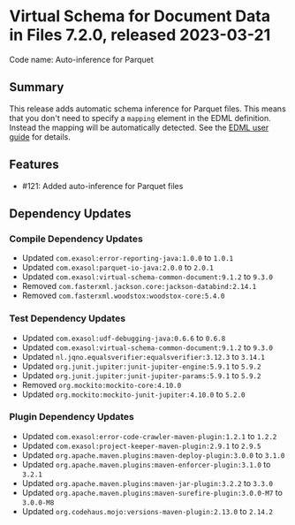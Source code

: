 # Virtual Schema for Document Data in Files 7.2.0, released 2023-03-21

Code name: Auto-inference for Parquet

## Summary

This release adds automatic schema inference for Parquet files. This means that you don't need to specify a `mapping` element in the EDML definition. Instead the mapping will be automatically detected. See the [EDML user guide](https://github.com/exasol/virtual-schema-common-document/blob/main/doc/user_guide/edml_user_guide.md#automatic-mapping-inference) for details.

## Features

* #121: Added auto-inference for Parquet files

## Dependency Updates

### Compile Dependency Updates

* Updated `com.exasol:error-reporting-java:1.0.0` to `1.0.1`
* Updated `com.exasol:parquet-io-java:2.0.0` to `2.0.1`
* Updated `com.exasol:virtual-schema-common-document:9.1.2` to `9.3.0`
* Removed `com.fasterxml.jackson.core:jackson-databind:2.14.1`
* Removed `com.fasterxml.woodstox:woodstox-core:5.4.0`

### Test Dependency Updates

* Updated `com.exasol:udf-debugging-java:0.6.6` to `0.6.8`
* Updated `com.exasol:virtual-schema-common-document:9.1.2` to `9.3.0`
* Updated `nl.jqno.equalsverifier:equalsverifier:3.12.3` to `3.14.1`
* Updated `org.junit.jupiter:junit-jupiter-engine:5.9.1` to `5.9.2`
* Updated `org.junit.jupiter:junit-jupiter-params:5.9.1` to `5.9.2`
* Removed `org.mockito:mockito-core:4.10.0`
* Updated `org.mockito:mockito-junit-jupiter:4.10.0` to `5.2.0`

### Plugin Dependency Updates

* Updated `com.exasol:error-code-crawler-maven-plugin:1.2.1` to `1.2.2`
* Updated `com.exasol:project-keeper-maven-plugin:2.9.1` to `2.9.5`
* Updated `org.apache.maven.plugins:maven-deploy-plugin:3.0.0` to `3.1.0`
* Updated `org.apache.maven.plugins:maven-enforcer-plugin:3.1.0` to `3.2.1`
* Updated `org.apache.maven.plugins:maven-jar-plugin:3.2.2` to `3.3.0`
* Updated `org.apache.maven.plugins:maven-surefire-plugin:3.0.0-M7` to `3.0.0-M8`
* Updated `org.codehaus.mojo:versions-maven-plugin:2.13.0` to `2.14.2`
